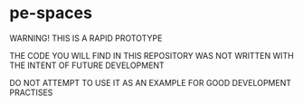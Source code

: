 # pe-spaces
WARNING! THIS IS A RAPID PROTOTYPE

THE CODE YOU WILL FIND IN THIS REPOSITORY WAS NOT WRITTEN WITH THE INTENT OF FUTURE DEVELOPMENT

DO NOT ATTEMPT TO USE IT AS AN EXAMPLE FOR GOOD DEVELOPMENT PRACTISES

